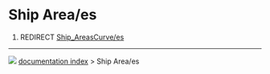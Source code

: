 # Ship Area/es
1.  REDIRECT [Ship_AreasCurve/es](Ship_AreasCurve/es.md)



---
![](images/Right_arrow.png) [documentation index](../README.md) > Ship Area/es

